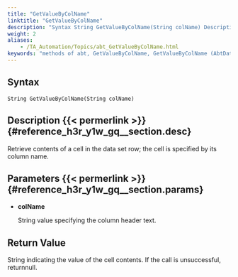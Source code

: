 ```yaml
--- 
title: "GetValueByColName"
linktitle: "GetValueByColName"
description: "Syntax String GetValueByColName(String colName) Description Retrieve contents of a cell in the data set row; the cell is specified by its column name. Parameters colName String value specifying the ..."
weight: 2
aliases: 
    - /TA_Automation/Topics/abt_GetValueByColName.html
keywords: "methods of abt, GetValueByColName, GetValueByColName (AbtDataRow), AbtDataRow, getvaluebycolname, abtdatarow getvaluebycolname, value of cell in selected row by column name, content of cell at intersection of selected row and column with specified name"
---
```


## Syntax

`String GetValueByColName(String colName)`

## Description {{< permerlink >}} {#reference_h3r_y1w_gq__section.desc} 

Retrieve contents of a cell in the data set row; the cell is specified by its column name.

## Parameters {{< permerlink >}} {#reference_h3r_y1w_gq__section.params} 

-   **colName**

    String value specifying the column header text.


## Return Value

String indicating the value of the cell contents. If the call is unsuccessful, returnnull.




